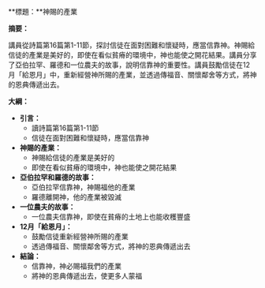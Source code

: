 **標題：**神賜的產業

**摘要：**

講員從詩篇第16篇第1-11節，探討信徒在面對困難和懷疑時，應當信靠神。神賜給信徒的產業是美好的，即使在看似貧瘠的環境中，神也能使之開花結果。講員分享了亞伯拉罕、羅德和一位農夫的故事，說明信靠神的重要性。講員鼓勵信徒在12月「給恩月」中，重新經營神所賜的產業，並透過傳福音、關懷鄰舍等方式，將神的恩典傳遞出去。

**大綱：**

* **引言：**
    * 讀詩篇第16篇第1-11節
    * 信徒在面對困難和懷疑時，應當信靠神
* **神賜的產業：**
    * 神賜給信徒的產業是美好的
    * 即使在看似貧瘠的環境中，神也能使之開花結果
* **亞伯拉罕和羅德的故事：**
    * 亞伯拉罕信靠神，神賜福他的產業
    * 羅德離開神，他的產業被毀滅
* **一位農夫的故事：**
    * 一位農夫信靠神，即使在貧瘠的土地上也能收穫豐盛
* **12月「給恩月」：**
    * 鼓勵信徒重新經營神所賜的產業
    * 透過傳福音、關懷鄰舍等方式，將神的恩典傳遞出去
* **結論：**
    * 信靠神，神必賜福我們的產業
    * 將神的恩典傳遞出去，使更多人蒙福